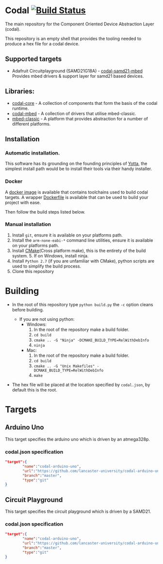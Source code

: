 # Codal [![Build Status](https://travis-ci.com/lancaster-university/codal.svg?token=npLd3GxcjQ1s3m7yiTdh&branch=master)](https://travis-ci.com/lancaster-university/codal)

The main repository for the Component Oriented Device Abstraction Layer (codal).

This repository is an empty shell that provides the tooling needed to produce a hex file for a codal device.

## Supported targets
- Adafruit Circuitplayground (SAMD21G18A) - [codal-samd21-mbed](https://github.com/lancaster-university/codal-samd21-mbed) Provides mbed drivers & support layer for samd21 based devices.

## Libraries:
- [codal-core](https://github.com/lancaster-university/codal-core) - A collection of components that form the basis of the codal runtime.
- [codal-mbed](https://github.com/lancaster-university/codal-mbed) - A collection of drivers that utilise mbed-classic.
- [mbed-classic](https://github.com/lancaster-university/mbed-classic) - A platform that provides abstraction for a number of different platforms.

## Installation

### Automatic installation.

This software has its grounding on the founding principles of [Yotta](https://www.mbed.com/en/platform/software/mbed-yotta/), the simplest install path would be to install their tools via their handy installer.

### Docker

A [docker image](https://hub.docker.com/r/jamesadevine/codal-toolchains/) is available that contains toolchains used to build codal targets. A wrapper [Dockerfile](https://github.com/lancaster-university/codal-docker) is available that can be used to build your project with ease.

Then follow the build steps listed below.

### Manual installation

1. Install `git`, ensure it is available on your platforms path.
2. Install the `arm-none-eabi-*` command line utilities, ensure it is available on your platforms path.
3. Install [CMake](https://cmake.org)(Cross platform make), this is the entirety of the build system.
    5. If on Windows, install ninja.
4. Install `Python 2.7` (if you are unfamiliar with CMake), python scripts are used to simplify the build process.
5. Clone this repository


# Building
- In the root of this repository type `python build.py` the `-c` option cleans before building.
    - If you are not using python:
        - Windows:
            1. In the root of the repository make a build folder.
            2. `cd build`
            3. `cmake .. -G "Ninja" -DCMAKE_BUILD_TYPE=RelWithDebInfo`
            4. `ninja`
        - Mac:
            1. In the root of the repository make a build folder.
            2. `cd build`
            3. `cmake .. -G "Unix Makefiles" -DCMAKE_BUILD_TYPE=RelWithDebInfo`
            4. `make`

- The hex file will be placed at the location specified by `codal.json`, by default this is the root.

# Targets

## Arduino Uno

This target specifies the arduino uno which is driven by an atmega328p.

### codal.json specification
```json
"target":{
        "name":"codal-arduino-uno",
        "url":"https://github.com/lancaster-university/codal-arduino-uno",
        "branch":"master",
        "type":"git"
}
```

## Circuit Playground

This target specifies the circuit playground which is driven by a SAMD21.

### codal.json specification
```json
"target":{
        "name":"codal-arduino-uno",
        "url":"https://github.com/lancaster-university/codal-arduino-uno",
        "branch":"master",
        "type":"git"
}
```
